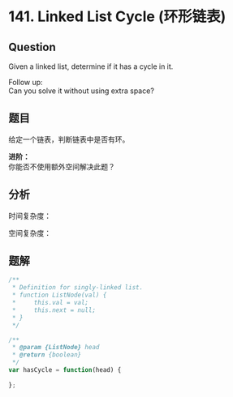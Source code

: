 # 141. Linked List Cycle (环形链表)

## Question

Given a linked list, determine if it has a cycle in it.

Follow up:  
Can you solve it without using extra space?

## 题目

给定一个链表，判断链表中是否有环。

**进阶：**  
你能否不使用额外空间解决此题？

## 分析

时间复杂度：

空间复杂度：

## 题解

```javascript
/**
 * Definition for singly-linked list.
 * function ListNode(val) {
 *     this.val = val;
 *     this.next = null;
 * }
 */

/**
 * @param {ListNode} head
 * @return {boolean}
 */
var hasCycle = function(head) {
    
};
```
